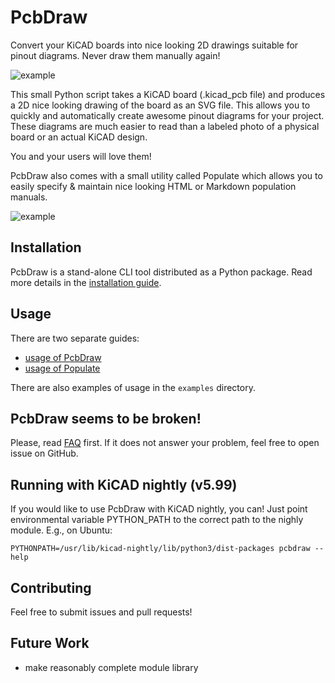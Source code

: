 # PcbDraw

Convert your KiCAD boards into nice looking 2D drawings suitable for pinout
diagrams. Never draw them manually again!

![example](promo_pcbdraw.png)

This small Python script takes a KiCAD board (.kicad_pcb file) and produces a 2D
nice looking drawing of the board as an SVG file. This allows you to quickly and
automatically create awesome pinout diagrams for your project. These diagrams
are much easier to read than a labeled photo of a physical board or an actual
KiCAD design.

You and your users will love them!

PcbDraw also comes with a small utility called Populate which allows you to
easily specify & maintain nice looking HTML or Markdown population manuals.

![example](promo_populate.jpg)

## Installation

PcbDraw is a stand-alone CLI tool distributed as a Python package. Read more
details in the [installation guide](doc/installation.md).

## Usage

There are two separate guides:

- [usage of PcbDraw](doc/pcbdraw.md)
- [usage of Populate](doc/populate.md)

There are also examples of usage in the `examples` directory.

## PcbDraw seems to be broken!

Please, read [FAQ](doc/faq.md) first. If it does not answer your problem, feel
free to open issue on GitHub.

## Running with KiCAD nightly (v5.99)

If you would like to use PcbDraw with KiCAD nightly, you can! Just point
environmental variable PYTHON_PATH to the correct path to the nighly module.
E.g., on Ubuntu:

```
PYTHONPATH=/usr/lib/kicad-nightly/lib/python3/dist-packages pcbdraw --help
```

## Contributing

Feel free to submit issues and pull requests!

## Future Work

- make reasonably complete module library
